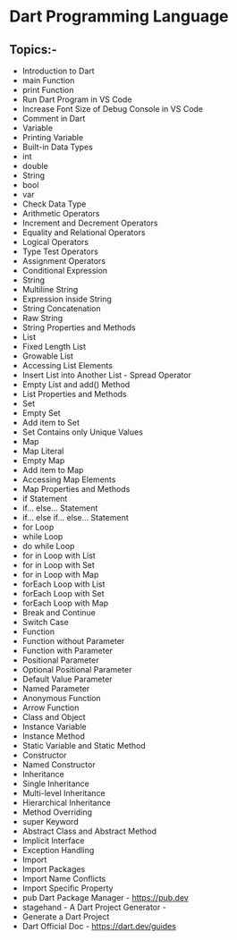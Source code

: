 # Dart Programming Language
## Topics:-
* Introduction to Dart
* main Function
* print Function
* Run Dart Program in VS Code
* Increase Font Size of Debug Console in VS Code
* Comment in Dart
* Variable
* Printing Variable
* Built-in Data Types
* int
* double
* String
* bool
* var
* Check Data Type
* Arithmetic Operators
* Increment and Decrement Operators
* Equality and Relational Operators
* Logical Operators
* Type Test Operators
* Assignment Operators
* Conditional Expression
* String
* Multiline String
* Expression inside String
* String Concatenation
* Raw String
* String Properties and Methods
* List
* Fixed Length List
* Growable List
* Accessing List Elements
* Insert List into Another List - Spread Operator
* Empty List and add() Method
* List Properties and Methods
* Set
* Empty Set
* Add item to Set
* Set Contains only Unique Values
* Map
* Map Literal
* Empty Map
* Add item to Map
* Accessing Map Elements
* Map Properties and Methods
* if Statement
* if... else... Statement
* if... else if... else... Statement
* for Loop
* while Loop
* do while Loop
* for in Loop with List
* for in Loop with Set
* for in Loop with Map
* forEach Loop with List
* forEach Loop with Set
* forEach Loop with Map
* Break and Continue
* Switch Case
* Function
* Function without Parameter
* Function with Parameter
* Positional Parameter
* Optional Positional Parameter
* Default Value Parameter
* Named Parameter
* Anonymous Function
* Arrow Function
* Class and Object
* Instance Variable
* Instance Method
* Static Variable and Static Method
* Constructor
* Named Constructor
* Inheritance
* Single Inheritance
* Multi-level Inheritance
* Hierarchical Inheritance
* Method Overriding
* super Keyword
* Abstract Class and Abstract Method
* Implicit Interface
* Exception Handling
* Import
* Import Packages
* Import Name Conflicts
* Import Specific Property
* pub Dart Package Manager - https://pub.dev
* stagehand - A Dart Project Generator - 
* Generate a Dart Project
* Dart Official Doc - https://dart.dev/guides


















